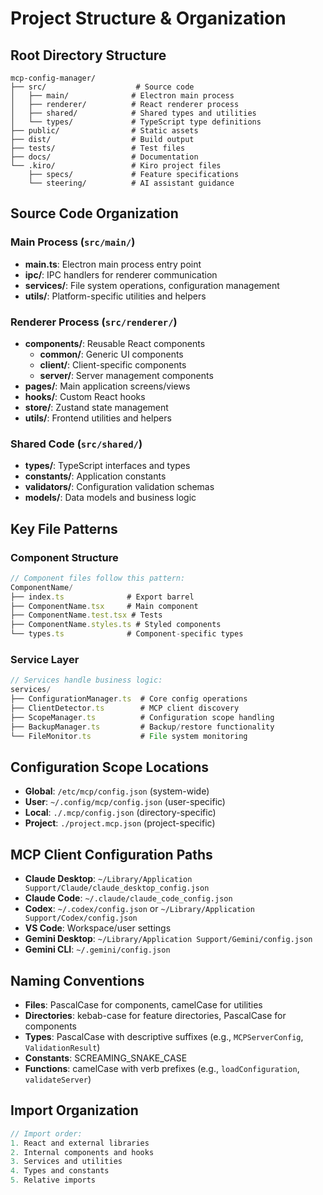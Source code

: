 # Project Structure & Organization

## Root Directory Structure
```
mcp-config-manager/
├── src/                    # Source code
│   ├── main/              # Electron main process
│   ├── renderer/          # React renderer process
│   ├── shared/            # Shared types and utilities
│   └── types/             # TypeScript type definitions
├── public/                # Static assets
├── dist/                  # Build output
├── tests/                 # Test files
├── docs/                  # Documentation
└── .kiro/                 # Kiro project files
    ├── specs/             # Feature specifications
    └── steering/          # AI assistant guidance
```

## Source Code Organization

### Main Process (`src/main/`)
- **main.ts**: Electron main process entry point
- **ipc/**: IPC handlers for renderer communication
- **services/**: File system operations, configuration management
- **utils/**: Platform-specific utilities and helpers

### Renderer Process (`src/renderer/`)
- **components/**: Reusable React components
  - **common/**: Generic UI components
  - **client/**: Client-specific components
  - **server/**: Server management components
- **pages/**: Main application screens/views
- **hooks/**: Custom React hooks
- **store/**: Zustand state management
- **utils/**: Frontend utilities and helpers

### Shared Code (`src/shared/`)
- **types/**: TypeScript interfaces and types
- **constants/**: Application constants
- **validators/**: Configuration validation schemas
- **models/**: Data models and business logic

## Key File Patterns

### Component Structure
```typescript
// Component files follow this pattern:
ComponentName/
├── index.ts              # Export barrel
├── ComponentName.tsx     # Main component
├── ComponentName.test.tsx # Tests
├── ComponentName.styles.ts # Styled components
└── types.ts              # Component-specific types
```

### Service Layer
```typescript
// Services handle business logic:
services/
├── ConfigurationManager.ts  # Core config operations
├── ClientDetector.ts        # MCP client discovery
├── ScopeManager.ts          # Configuration scope handling
├── BackupManager.ts         # Backup/restore functionality
└── FileMonitor.ts           # File system monitoring
```

## Configuration Scope Locations
- **Global**: `/etc/mcp/config.json` (system-wide)
- **User**: `~/.config/mcp/config.json` (user-specific)
- **Local**: `./.mcp/config.json` (directory-specific)
- **Project**: `./project.mcp.json` (project-specific)

## MCP Client Configuration Paths
- **Claude Desktop**: `~/Library/Application Support/Claude/claude_desktop_config.json`
- **Claude Code**: `~/.claude/claude_code_config.json`
- **Codex**: `~/.codex/config.json` or `~/Library/Application Support/Codex/config.json`
- **VS Code**: Workspace/user settings
- **Gemini Desktop**: `~/Library/Application Support/Gemini/config.json`
- **Gemini CLI**: `~/.gemini/config.json`

## Naming Conventions
- **Files**: PascalCase for components, camelCase for utilities
- **Directories**: kebab-case for feature directories, PascalCase for components
- **Types**: PascalCase with descriptive suffixes (e.g., `MCPServerConfig`, `ValidationResult`)
- **Constants**: SCREAMING_SNAKE_CASE
- **Functions**: camelCase with verb prefixes (e.g., `loadConfiguration`, `validateServer`)

## Import Organization
```typescript
// Import order:
1. React and external libraries
2. Internal components and hooks
3. Services and utilities
4. Types and constants
5. Relative imports
```